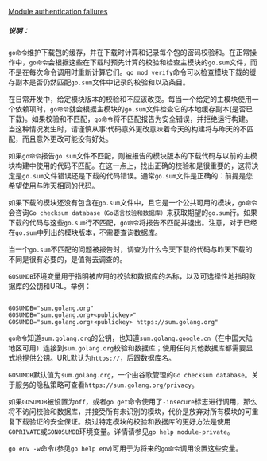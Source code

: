 
[Module authentication failures](https://golang.google.cn/cmd/go/#hdr-Module_authentication_failures)


##### 说明：

`go命令`维护下载包的缓存，并在下载时计算和记录每个包的密码校验和。在正常操作中，`go命令`会根据这些在下载时预先计算的校验和检查主模块的`go.sum`文件，而不是在每次命令调用时重新计算它们。`go mod verify`命令可以检查模块下载的缓存副本是否仍然匹配`go.sum`文件中记录的校验和以及条目。

在日常开发中，给定模块版本的校验和不应该改变。每当一个给定的主模块使用一个依赖项时，`go命令`就会根据主模块的`go.sum`文件检查它的本地缓存副本(是否已下载)。如果校验和不匹配，`go命令`将不匹配报告为安全错误，并拒绝运行构建。当这种情况发生时，请谨慎从事:代码意外更改意味着今天的构建将与昨天的不匹配，而且意外更改可能没有好处。


如果`go命令`报告`go.sum`文件不匹配，则被报告的模块版本的下载代码与以前的主模块构建中使用的代码不匹配。在这一点上，找出正确的校验和是很重要的，这将决定是`go.sum`文件错误还是下载的代码错误。通常`go.sum`文件是正确的：前提是您希望使用与昨天相同的代码。

如果下载的模块还没有包含在`go.sum`文件中，且它是一个公共可用的模块，`go命令`会咨询`Go checksum database（Go语言校验和数据库）`来获取期望的`go.sum`行。如果下载的代码与这些`go.sum`行不匹配，`go命令`将报告不匹配并退出。注意，对于已经在`go.sum`中列出的模块版本，不需要查询数据库。

当一个`go.sum`不匹配的问题被报告时，调查为什么今天下载的代码与昨天下载的不同是很有必要的，是值得去调查的。

`GOSUMDB`环境变量用于指明被应用的校验和数据库的名称，以及可选择性地指明数据库的公钥和URL。举例：

```

GOSUMDB="sum.golang.org"
GOSUMDB="sum.golang.org+<publickey>"
GOSUMDB="sum.golang.org+<publickey> https://sum.golang.org"

```

`go命令`知道`sum.golang.org`的公钥，也知道`sum.golang.google.cn`（在中国大陆地区可用）连接到`sum.golang.org`校验和数据库；使用任何其他数据库都需要显式地提供公钥。URL默认为`https://`，后跟数据库名。

`GOSUMDB`默认值为`sum.golang.org`，一个由谷歌管理的`Go checksum database`。关于服务的隐私策略可查看`https://sum.golang.org/privacy`。

如果`GOSUMDB`被设置为`off`，或者`go get`命令使用了`-insecure`标志进行调用，那么将不访问校验和数据库，并接受所有未识别的模块，代价是放弃对所有模块的可重复下载验证的安全保证。绕过特定模块的校验和数据库的更好方法是使用`GOPRIVATE`或`GONOSUMDB`环境变量。详情请参见`go help module-private`。

`go env -w`命令(参见`go help env`)可用于为将来的`go命令`调用设置这些变量。
